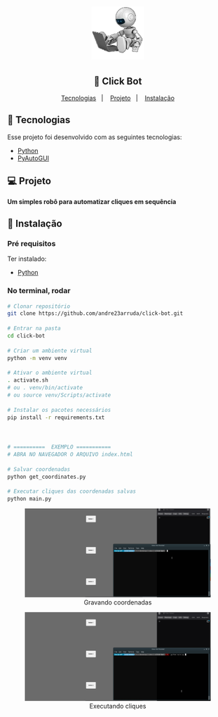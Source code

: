 <h1 align="center">
    <img alt="Click Bot" title="Click Bot" src=".github/click-bot.png" width="120px" />
</h1>

<h2 align="center">
  	🤖 Click Bot
</h2>

<p align="center">
	<a href="#-tecnologias">Tecnologias</a>&nbsp;&nbsp;&nbsp;|&nbsp;&nbsp;&nbsp;
	<a href="#-projeto">Projeto</a>&nbsp;&nbsp;&nbsp;|&nbsp;&nbsp;&nbsp;
	<a href="#-instalação">Instalação</a>
</p>

## 🤖 Tecnologias

Esse projeto foi desenvolvido com as seguintes tecnologias:

- [Python](https://www.python.org/)
- [PyAutoGUI](https://pyautogui.readthedocs.io)


## 💻 Projeto
**Um simples robô para automatizar cliques em sequência**

## 🔧 Instalação

### Pré requisitos
Ter instalado:
- [Python](https://www.python.org/downloads/)


### No terminal, rodar
```sh
# Clonar repositório
git clone https://github.com/andre23arruda/click-bot.git

# Entrar na pasta
cd click-bot

# Criar um ambiente virtual
python -m venv venv

# Ativar o ambiente virtual
. activate.sh
# ou . venv/bin/activate
# ou source venv/Scripts/activate

# Instalar os pacotes necessários
pip install -r requirements.txt



# ==========  EXEMPLO ===========
# ABRA NO NAVEGADOR O ARQUIVO index.html

# Salvar coordenadas
python get_coordinates.py

# Executar cliques das coordenadas salvas
python main.py
```


<div align="center">
    <figure>
        <img alt="Coordinates" title="Coordinates" src=".github/video-1.gif?raw=true" width="600px" />
        <figcaption>Gravando coordenadas</figcaption>
    </figure>
</div>

<div align="center">
    <figure>
        <img alt="Clicks" title="Clicks" src=".github/video-2.gif?raw=true" width="600px" />
        <figcaption>Executando cliques</figcaption>
    </figure>
</div>
